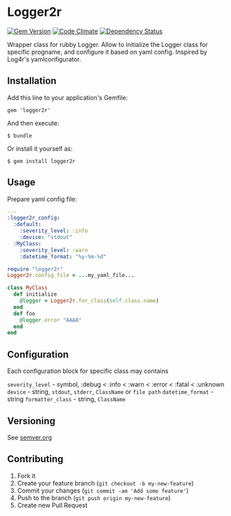 # Logger2r

[![Gem Version](https://badge.fury.io/rb/logger2r.svg)](http://badge.fury.io/rb/logger2r)
[![Code Climate](https://codeclimate.com/github/skopciewski/logger2r/badges/gpa.svg)](https://codeclimate.com/github/skopciewski/logger2r)
[![Dependency Status](https://gemnasium.com/badges/github.com/skopciewski/logger2r.svg)](https://gemnasium.com/github.com/skopciewski/logger2r)

Wrapper class for rubby Logger. Allow to initialize the Logger class for specific progname, and configure it based on yaml config. Inspired by Log4r's yamlconfigurator.


## Installation

Add this line to your application's Gemfile:

    gem 'logger2r'

And then execute:

    $ bundle

Or install it yourself as:

    $ gem install logger2r

## Usage

Prepare yaml config file:

```yaml
---
:logger2r_config:
  :default:
    :severity_level: :info
    :device: "stdout"
  :MyClass:
    :severity_level: :warn
    :datetime_format: "%y-%m-%d"
```

```ruby
require "logger2r"
Logger2r.config_file = ...my_yaml_file...

class MyClass
  def initialize
    @logger = Logger2r.for_class(self.class.name)
  end
  def foo
    @logger.error "AAAA"
  end
end
```

## Configuration

Each configuration block for specific class may contains

`severity_level` - symbol, :debug < :info < :warn < :error < :fatal < :unknown
`device` - string, `stdout`, `stderr`, `ClassName` or `file path`
`datetime_format` - string
`formatter_class` - string, `ClassName`

## Versioning

See [semver.org][semver]

## Contributing

1. Fork it
2. Create your feature branch (`git checkout -b my-new-feature`)
3. Commit your changes (`git commit -am 'Add some feature'`)
4. Push to the branch (`git push origin my-new-feature`)
5. Create new Pull Request

[semver]: http://semver.org/
